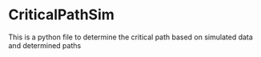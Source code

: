 # CriticalPathSim
This is a python file to determine the critical path based on simulated data and determined paths
